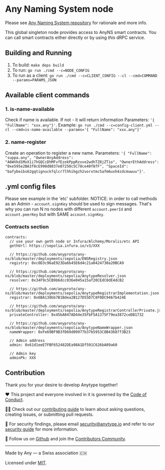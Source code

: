 # Any Naming System node
Please see [Any Naming System repository](https://github.com/anyproto/any-ns) for rationale and more info.

This global singleton node provides access to AnyNS smart contracts. You can call smart contracts either directly or by using _this_ dRPC service. 

## Building and Running
1. To build: `make deps build`
2. To run: `go run ./cmd --c=NODE_CONFIG`
3. To run as a client: `go run ./cmd --c=CLIENT_CONFIG --cl --cmd=COMMAND --params=PARAMS_JSON`

## Available client commands

### 1. is-name-available
Check if name is available. If not - it will return information
Parameters: `'{ "FullName": "xxx.any"}'`.
Example: `go run ./cmd --c=config-client.yml --cl --cmd=is-name-available --params='{ "FullName": "xxx.any"}'`

### 2. name-register
Create an operation to register a new name.
Parameters: `'{ "FullName": "suppa.any", "OwnerAnyAddress": "A6WVkd1MxX1i7hGQCcDhMFvfEzokPppRzxve2wdhTZ8jZTio", "OwnerEthAddress": "0xe595e2BA3f0cE990d8037e07250c5C78ce40f8fF", "SpaceId": "bafybeibs62gqtignuckfqlcr7lhhihgzh2vorxtmc5afm6uxh4zdcmuwuu"}'`.

## .yml config files
Please see example in the 'etc' subfolder.
NOTICE: in order to call methods as an Admin - `account.signKey` should be used to sign messages.
That's why you can run N ns nodes with different `account.peerId` and `account.peerKey` but with SAME `account.signKey`.

### Contracts section

```
contracts:
  // use your own geth node or Infura/Alchemy/Moralis/etc API
  gethUrl: https://sepolia.infura.io/v3/XXX

  // https://github.com/anyproto/any-ns/blob/master/deployments/sepolia/ENSRegistry.json
  registry: 0xc0D3c96aE923Da6b45E6d4c21a0424730a20BCA9

  // https://github.com/anyproto/any-ns/blob/master/deployments/sepolia/AnytypeResolver.json
  resolver: 0x34F9c5CB9b6dcc036e045a15af20CEdC0dE4dcB2

  // https://github.com/anyproto/any-ns/blob/master/deployments/sepolia/AnytypeRegistrarImplementation.json
  registrar: 0x6BA138bb7B1Bdea2B127D55D7C8F0DC9467b424E

  // https://github.com/anyproto/any-ns/blob/master/deployments/sepolia/AnytypeRegistrarControllerPrivate.json
  privateController: 0x45bA047AD44e35FbF5A1375F79ea3872ceDB1732

  // https://github.com/anyproto/any-ns/blob/master/deployments/sepolia/AnytypeNameWrapper.json
  nameWrapper: 0xFe69BF9B3fD69d09977b37b5953C8B43687f3B23

  // Admin address
  admin: 0x61d1eeE7FBF652482DEa98A1Df591C626bA09a60
  
  // Admin key
  adminPk: XXX
```

## Contribution

 Thank you for your desire to develop Anytype together!

 ❤️ This project and everyone involved in it is governed by the [Code of Conduct](https://github.com/anyproto/.github/blob/main/docs/CODE_OF_CONDUCT.md).

 🧑‍💻 Check out our [contributing guide](https://github.com/anyproto/.github/blob/main/docs/CONTRIBUTING.md) to learn about asking questions, creating issues, or submitting pull requests.

 🫢 For security findings, please email [security@anytype.io](mailto:security@anytype.io) and refer to our [security guide](https://github.com/anyproto/.github/blob/main/docs/SECURITY.md) for more information.

 🤝 Follow us on [Github](https://github.com/anyproto) and join the [Contributors Community](https://github.com/orgs/anyproto/discussions).

---

Made by Any — a Swiss association 🇨🇭

Licensed under [MIT](./LICENSE.md).
